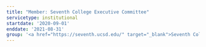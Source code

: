 ```yaml
---
title: "Member: Seventh College Executive Committee"
servicetype: institutional
startdate: '2020-09-01'
enddate: '2021-08-31'
group: '<a href="https://seventh.ucsd.edu/" target="_blank">Seventh College</a>, UC San Diego'
---
```

